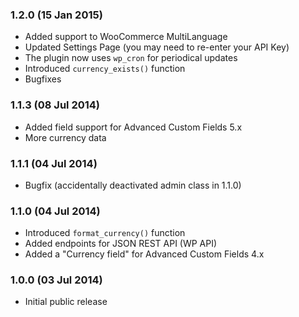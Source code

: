 ### 1.2.0 (15 Jan 2015)
* Added support to WooCommerce MultiLanguage
* Updated Settings Page (you may need to re-enter your API Key)
* The plugin now uses `wp_cron` for periodical updates
* Introduced `currency_exists()` function
* Bugfixes

### 1.1.3 (08 Jul 2014)
* Added field support for Advanced Custom Fields 5.x
* More currency data

### 1.1.1 (04 Jul 2014)
* Bugfix (accidentally deactivated admin class in 1.1.0)

### 1.1.0 (04 Jul 2014)
* Introduced `format_currency()` function
* Added endpoints for JSON REST API (WP API)
* Added a "Currency field" for Advanced Custom Fields 4.x

### 1.0.0 (03 Jul 2014)
* Initial public release